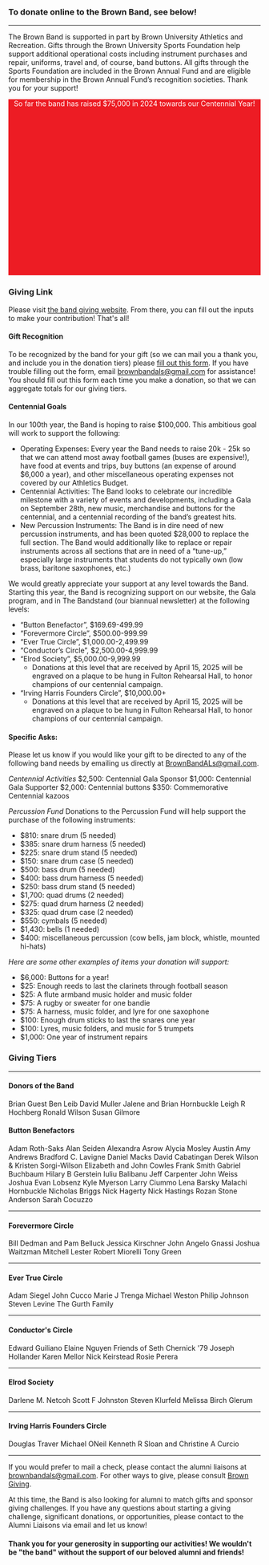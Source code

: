 ### To donate online to the Brown Band, see below!

<hr />

The Brown Band is supported in part by Brown University Athletics and Recreation. Gifts through the Brown University Sports Foundation help support additional operational costs including instrument purchases and repair, uniforms, travel and, of course, band buttons. All gifts through the Sports Foundation are included in the Brown Annual Fund and are eligible for membership in the Brown Annual Fund’s recognition societies. Thank you for your support!

<div style="height: 9%; background-color: #ED1C24; text-align: center; color: white;">
<p>So far the band has raised $75,000 in 2024 towards our Centennial Year!</p>
</div>

### Giving Link

Please visit [the band giving website](https://go.brown.edu/BrownBandGifts). From there, you can fill out the inputs to make your contribution! That's all!

#### Gift Recognition

To be recognized by the band for your gift (so we can mail you a thank you, and include you in the donation tiers) please [fill out this form](https://docs.google.com/forms/d/e/1FAIpQLSfNc-XJn6hrW3V_BmgN7TPr7idzSRKJYyMb6xPNpeySM1MAiA/viewform). If you have trouble filling out the form, email brownbandals@gmail.com for assistance! You should fill out this form each time you make a donation, so that we can aggregate totals for our giving tiers.

#### Centennial Goals

In our 100th year, the Band is hoping to raise $100,000. This ambitious goal will work to support the following:

- Operating Expenses: Every year the Band needs to raise 20k - 25k so that we can attend most away football games (buses are expensive!), have food at events and trips, buy buttons (an expense of around $6,000 a year), and other miscellaneous operating expenses not covered by our Athletics Budget.
- Centennial Activities: The Band looks to celebrate our incredible milestone with a variety of events and developments, including a Gala on September 28th, new music, merchandise and buttons for the centennial, and a centennial recording of the band’s greatest hits.
- New Percussion Instruments: The Band is in dire need of new percussion instruments, and has been quoted $28,000 to replace the full section. The Band would additionally like to replace or repair instruments across all sections that are in need of a “tune-up,” especially large instruments that students do not typically own (low brass, baritone saxophones, etc.)

We would greatly appreciate your support at any level towards the Band. Starting this year, the Band is recognizing support on our website, the Gala program, and in The Bandstand (our biannual newsletter) at the following levels:

- “Button Benefactor”, $169.69-499.99
- “Forevermore Circle”, $500.00-999.99
- “Ever True Circle”, $1,000.00-2,499.99
- “Conductor’s Circle”, $2,500.00-4,999.99
- “Elrod Society”, $5,000.00-9,999.99
  - Donations at this level that are received by April 15, 2025 will be engraved on a plaque to be hung in Fulton Rehearsal Hall, to honor champions of our centennial campaign.
- “Irving Harris Founders Circle”, $10,000.00+
  - Donations at this level that are received by April 15, 2025 will be engraved on a plaque to be hung in Fulton Rehearsal Hall, to honor champions of our centennial campaign.

#### Specific Asks:
Please let us know if you would like your gift to be directed to any of the following band needs by emailing us directly at BrownBandALs@gmail.com.


*Centennial Activities*
$2,500: Centennial Gala Sponsor
$1,000: Centennial Gala Supporter
$2,000: Centennial buttons
$350: Commemorative Centennial kazoos


*Percussion Fund*
Donations to the Percussion Fund will help support the purchase of the following instruments:
- $810: snare drum (5 needed)
- $385: snare drum harness (5 needed)
- $225: snare drum stand (5 needed)
- $150: snare drum case (5 needed)
- $500: bass drum (5 needed)
- $400: bass drum harness (5 needed)
- $250: bass drum stand (5 needed)
- $1,700: quad drums (2 needed)
- $275: quad drum harness (2 needed)
- $325: quad drum case (2 needed)
- $550: cymbals (5 needed)
- $1,430: bells (1 needed)
- $400: miscellaneous percussion (cow bells, jam block, whistle, mounted hi-hats)


*Here are some other examples of items your donation will support:*
- $6,000: Buttons for a year!
- $25: Enough reeds to last the clarinets through football season
- $25: A flute armband music holder and music folder
- $75: A rugby or sweater for one bandie
- $75: A harness, music folder, and lyre for one saxophone
- $100: Enough drum sticks to last the snares one year
- $100: Lyres, music folders, and music for 5 trumpets
- $1,000: One year of instrument repairs


### Giving Tiers

<hr/>

#### Donors of the Band
Brian Guest
Ben Leib
David Muller
Jalene and Brian Hornbuckle
Leigh R Hochberg
Ronald Wilson
Susan Gilmore

#### Button Benefactors
Adam Roth-Saks
Alan Seiden
Alexandra Asrow
Alycia Mosley Austin
Amy Andrews
Bradford C. Lavigne 
Daniel Macks
David Cabatingan
Derek Wilson & Kristen Sorgi-Wilson
Elizabeth and John Cowles
Frank Smith
Gabriel Buchbaum
Hilary B Gerstein
Iuliu Balibanu
Jeff Carpenter
John Weiss
Joshua Evan Lobsenz
Kyle Myerson
Larry Ciummo
Lena Barsky
Malachi Hornbuckle
Nicholas Briggs
Nick Hagerty
Nick Hastings
Rozan Stone Anderson
Sarah Cocuzzo
<hr/>

#### Forevermore Circle
Bill Dedman and Pam Belluck
Jessica Kirschner
John Angelo Gnassi
Joshua Waitzman
Mitchell Lester
Robert Miorelli
Tony Green
<hr/>

#### Ever True Circle
Adam Siegel
John Cucco
Marie J Trenga
Michael Weston
Philip Johnson
Steven Levine
The Gurth Family
<hr/>

#### Conductor's Circle
Edward Guiliano
Elaine Nguyen
Friends of Seth Chernick '79
Joseph Hollander
Karen Mellor
Nick Keirstead
Rosie Perera
<hr/>

#### Elrod Society
Darlene M. Netcoh
Scott F Johnston
Steven Klurfeld
Melissa Birch Glerum
<hr/>

#### Irving Harris Founders Circle
Douglas Traver
Michael ONeil
Kenneth R Sloan and Christine A Curcio
<hr/>

If you would prefer to mail a check, please contact the alumni liaisons at brownbandals@gmail.com. For other ways to give, please consult [Brown Giving](https://alumni-friends.brown.edu/giving/how-give).

At this time, the Band is also looking for alumni to match gifts and sponsor giving challenges. If you have any questions about starting a giving challenge, significant donations, or opportunities, please contact to the Alumni Liaisons via email and let us know!

#### Thank you for your generosity in supporting our activities! We wouldn't be "the band" without the support of our beloved alumni and friends!
